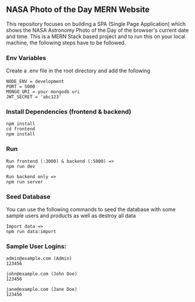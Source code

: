 ## NASA Photo of the Day MERN Website

This repository focuses on building a SPA (Single Page Application) which shows the NASA Astronomy Photo of the Day of the browser's current date and time.
This is a MERN Stack based project and to run this on your local machine, the following steps have to be followed.
### Env Variables
Create a .env file in the root directory and add the following
```
NODE_ENV = development
PORT = 5000
MONGO_URI = your mongodb uri
JWT_SECRET = 'abc123'
```

### Install Dependencies (frontend & backend)
```
npm install 
cd frontend
npm install
```
### Run
```
Run frontend (:3000) & backend (:5000) =>
npm run dev

Run backend only =>
npm run server
```

### Seed Database
You can use the following commands to seed the database with some sample users and products as well as destroy all data
```
Import data =>
npm run data:import
```


### Sample User Logins:

```
admin@example.com (Admin)
123456

john@example.com (John Doe)
123456

jane@example.com (Jane Doe)
123456
```
